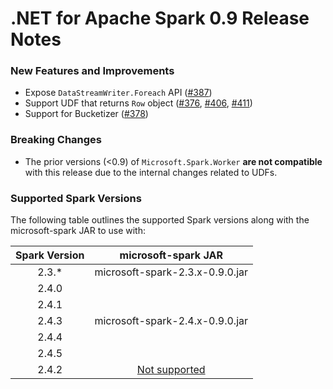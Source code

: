 # .NET for Apache Spark 0.9 Release Notes

### New Features and Improvements

* Expose `DataStreamWriter.Foreach` API ([#387](https://github.com/dotnet/spark/pull/387))
* Support UDF that returns `Row` object ([#376](https://github.com/dotnet/spark/pull/376), [#406](https://github.com/dotnet/spark/pull/406), [#411](https://github.com/dotnet/spark/pull/411))
* Support for Bucketizer ([#378](https://github.com/dotnet/spark/pull/378))

### Breaking Changes

* The prior versions (<0.9) of `Microsoft.Spark.Worker` **are not compatible** with this release due to the internal changes related to UDFs.

### Supported Spark Versions

The following table outlines the supported Spark versions along with the microsoft-spark JAR to use with:

<table>
    <thead>
        <tr>
            <th>Spark Version</th>
            <th>microsoft-spark JAR</th>
        </tr>
    </thead>
    <tbody align="center">
        <tr>
            <td>2.3.*</td>
            <td>microsoft-spark-2.3.x-0.9.0.jar</td>
        </tr>
        <tr>
            <td>2.4.0</td>
            <td rowspan=5>microsoft-spark-2.4.x-0.9.0.jar</td>
        </tr>
        <tr>
            <td>2.4.1</td>
        </tr>
        <tr>
            <td>2.4.3</td>
        </tr>
        <tr>
            <td>2.4.4</td>
        </tr>
        <tr>
            <td>2.4.5</td>
        </tr>
        <tr>
            <td>2.4.2</td>
            <td><a href="https://github.com/dotnet/spark/issues/60">Not supported</a></td>
        </tr>
    </tbody>
</table>
